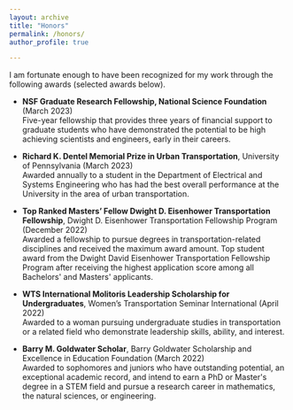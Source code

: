```yaml
---
layout: archive
title: "Honors"
permalink: /honors/
author_profile: true

---
```


I am fortunate enough to have been recognized for my work through the following awards (selected awards below).

- **NSF Graduate Research Fellowship, National Science Foundation** (March 2023) \
Five-year fellowship that provides three years of financial support to graduate students who have demonstrated the potential to be high achieving scientists and engineers, early in their careers.

- **Richard K. Dentel Memorial Prize in Urban Transportation**, University of Pennsylvania (March 2023) \
Awarded annually to a student in the Department of Electrical and Systems Engineering who has had the best overall performance at the University in the area of urban transportation.

- **Top Ranked Masters’ Fellow Dwight D. Eisenhower Transportation Fellowship**, Dwight D. Eisenhower Transportation Fellowship Program (December 2022) \
Awarded a fellowship to pursue degrees in transportation-related disciplines and received the maximum award amount. Top student award from the Dwight David Eisenhower Transportation Fellowship Program after receiving the highest application score among all Bachelors' and Masters' applicants.

- **WTS International Molitoris Leadership Scholarship for Undergraduates**, Women’s Transportation Seminar International (April 2022) \
Awarded to a woman pursuing undergraduate studies in transportation or a related field who demonstrate leadership skills, ability, and interest.

- **Barry M. Goldwater Scholar**, Barry Goldwater Scholarship and Excellence in Education Foundation (March 2022) \
Awarded to sophomores and juniors who have outstanding potential, an exceptional academic record, and intend to earn a PhD or Master's degree in a STEM field and pursue a research career in mathematics, the natural sciences, or engineering.